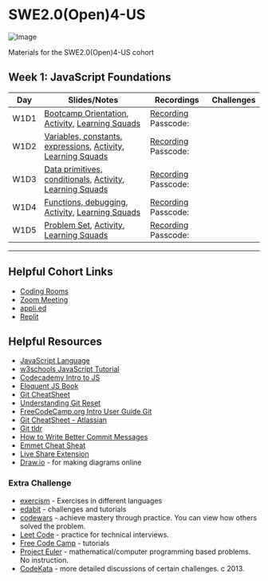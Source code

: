 # SWE2.0(Open)4-US

![Image](/images/banner.png "Multiverse banner")

Materials for the SWE2.0(Open)4-US cohort



## Week 1: JavaScript Foundations

|Day|Slides/Notes|Recordings|Challenges|
|-----| ------------- |---------------------|----------|
|W1D1|[Bootcamp Orientation](), [Activity](), [Learning Squads]()| [Recording]() Passcode:  ||
|W1D2|[Variables, constants, expressions](01-Week1/2-variables-constants-expressions), [Activity](), [Learning Squads]()| [Recording]() Passcode:  ||
|W1D3|[Data primitives, conditionals](), [Activity](), [Learning Squads]()| [Recording]() Passcode:  ||
|W1D4|[Functions, debugging](), [Activity](), [Learning Squads]()| [Recording]() Passcode:  ||
|W1D5|[Problem Set](), [Activity](), [Learning Squads]()| [Recording]() Passcode:  ||

---

## Helpful Cohort Links
* [Coding Rooms](https://app.codingrooms.com/app/)
* [Zoom Meeting]()
* [appli.ed](applied.multiverse.io)
* [Replit](https://replit.com/)

## Helpful Resources

* [JavaScript Language](https://developer.mozilla.org/en-US/docs/Web/JavaScript/Reference)
* [w3schools JavaScript Tutorial](https://www.w3schools.com/js/)
* [Codecademy Intro to JS](https://www.codecademy.com/learn/introduction-to-javascript)
* [Eloquent JS Book](https://eloquentjavascript.net/)
* [Git CheatSheet](https://education.github.com/git-cheat-sheet-education.pdf)
* [Understanding Git Reset](https://git-scm.com/book/en/v2/Git-Tools-Reset-Demystified)
* [FreeCodeCamp.org Intro User Guide Git](https://www.freecodecamp.org/news/git-and-github-for-beginners/)
* [Git CheatSheet - Atlassian](https://www.atlassian.com/git/tutorials/atlassian-git-cheatsheet)
* [Git tldr](https://tldr.ostera.io/git)
* [How to Write Better Commit Messages](https://www.freecodecamp.org/news/how-to-write-better-git-commit-messages/)
* [Emmet Cheat Sheat](https://docs.emmet.io/cheat-sheet/)
* [Live Share Extension](https://code.visualstudio.com/learn/collaboration/live-share)
* [Draw.io](https://app.diagrams.net/) - for making diagrams online

### Extra Challenge

* [exercism](https://exercism.org/) - Exercises in different languages
* [edabit](https://edabit.com) - challenges and tutorials
* [codewars](https://www.codewars.com/) - achieve mastery through practice. You can view how others solved the problem.
* [Leet Code](https://leetcode.com/) - practice for technical interviews.
* [Free Code Camp](https://www.freecodecamp.org/) - tutorials
* [Project Euler](https://projecteuler.net/) - mathematical/computer programming based problems. No instruction.
* [CodeKata](http://codekata.com/) - more detailed discussions of certain challenges. c 2013.
